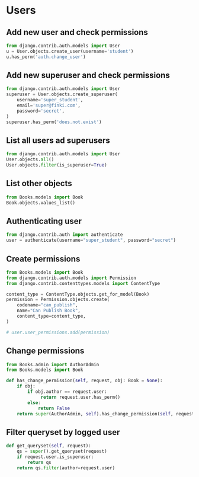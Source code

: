 # Users
## Add new user and check permissions
```python
from django.contrib.auth.models import User
u = User.objects.create_user(username='student')
u.has_perm('auth.change_user')
```
## Add new superuser and check permissions

```python
from django.contrib.auth.models import User
superuser = User.objects.create_superuser(
    username='super_student',
    email='super@finki.com',
    password='secret',
)
superuser.has_perm('does.not.exist')
```

## List all users ad superusers
```python
from django.contrib.auth.models import User
User.objects.all()
User.objects.filter(is_superuser=True)
```

## List other objects
```python
from Books.models import Book
Book.objects.values_list()
```

## Authenticating user
```python
from django.contrib.auth import authenticate
user = authenticate(username="super_student", password="secret")
```

## Create permissions
```python
from Books.models import Book
from django.contrib.auth.models import Permission
from django.contrib.contenttypes.models import ContentType

content_type = ContentType.objects.get_for_model(Book)
permission = Permission.objects.create(
    codename="can_publish",
    name="Can Publish Book",
    content_type=content_type,
)

# user.user_permissions.add(permission)
```

## Change permissions
```python
from Books.admin import AuthorAdmin
from Books.models import Book

def has_change_permission(self, request, obj: Book = None):
    if obj:
        if obj.author == request.user:
             return request.user.has_perm()
        else:
            return False
    return super(AuthorAdmin, self).has_change_permission(self, request, obj)
```

## Filter queryset by logged user
```python
def get_queryset(self, request):
    qs = super().get_queryset(request)
    if request.user.is_superuser:
        return qs
    return qs.filter(author=request.user)
```

